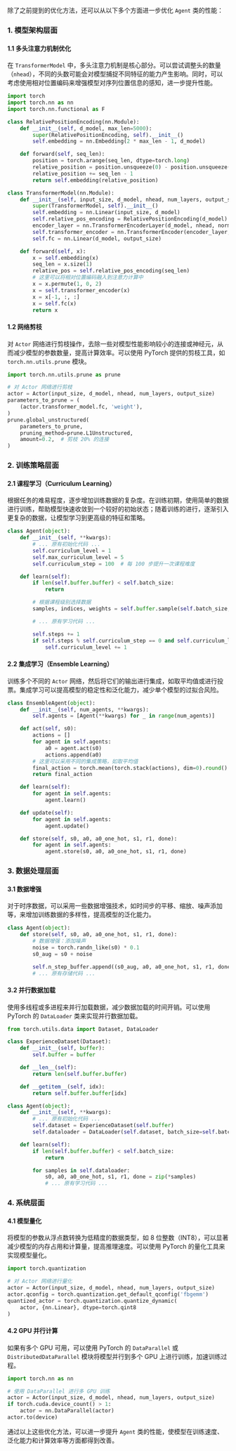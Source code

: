 除了之前提到的优化方法，还可以从以下多个方面进一步优化 `Agent` 类的性能：

### 1. 模型架构层面

#### 1.1 多头注意力机制优化

在 `TransformerModel` 中，多头注意力机制是核心部分。可以尝试调整头的数量（`nhead`），不同的头数可能会对模型捕捉不同特征的能力产生影响。同时，可以考虑使用相对位置编码来增强模型对序列位置信息的感知，进一步提升性能。

```python
import torch
import torch.nn as nn
import torch.nn.functional as F

class RelativePositionEncoding(nn.Module):
    def __init__(self, d_model, max_len=5000):
        super(RelativePositionEncoding, self).__init__()
        self.embedding = nn.Embedding(2 * max_len - 1, d_model)

    def forward(self, seq_len):
        position = torch.arange(seq_len, dtype=torch.long)
        relative_position = position.unsqueeze(0) - position.unsqueeze(1)
        relative_position += seq_len - 1
        return self.embedding(relative_position)

class TransformerModel(nn.Module):
    def __init__(self, input_size, d_model, nhead, num_layers, output_size):
        super(TransformerModel, self).__init__()
        self.embedding = nn.Linear(input_size, d_model)
        self.relative_pos_encoding = RelativePositionEncoding(d_model)
        encoder_layer = nn.TransformerEncoderLayer(d_model, nhead, norm_first=True)
        self.transformer_encoder = nn.TransformerEncoder(encoder_layer, num_layers)
        self.fc = nn.Linear(d_model, output_size)

    def forward(self, x):
        x = self.embedding(x)
        seq_len = x.size(1)
        relative_pos = self.relative_pos_encoding(seq_len)
        # 这里可以将相对位置编码融入到注意力计算中
        x = x.permute(1, 0, 2)
        x = self.transformer_encoder(x)
        x = x[-1, :, :]
        x = self.fc(x)
        return x
```

#### 1.2 网络剪枝

对 `Actor` 网络进行剪枝操作，去除一些对模型性能影响较小的连接或神经元，从而减少模型的参数数量，提高计算效率。可以使用 PyTorch 提供的剪枝工具，如 `torch.nn.utils.prune` 模块。

```python
import torch.nn.utils.prune as prune

# 对 Actor 网络进行剪枝
actor = Actor(input_size, d_model, nhead, num_layers, output_size)
parameters_to_prune = (
    (actor.transformer_model.fc, 'weight'),
)
prune.global_unstructured(
    parameters_to_prune,
    pruning_method=prune.L1Unstructured,
    amount=0.2,  # 剪枝 20% 的连接
)
```

### 2. 训练策略层面

#### 2.1 课程学习（Curriculum Learning）

根据任务的难易程度，逐步增加训练数据的复杂度。在训练初期，使用简单的数据进行训练，帮助模型快速收敛到一个较好的初始状态；随着训练的进行，逐渐引入更复杂的数据，让模型学习到更高级的特征和策略。

```python
class Agent(object):
    def __init__(self, **kwargs):
        # ... 原有初始化代码 ...
        self.curriculum_level = 1
        self.max_curriculum_level = 5
        self.curriculum_step = 100  # 每 100 步提升一次课程难度

    def learn(self):
        if len(self.buffer.buffer) < self.batch_size:
            return

        # 根据课程级别选择数据
        samples, indices, weights = self.buffer.sample(self.batch_size, level=self.curriculum_level)

        # ... 原有学习代码 ...

        self.steps += 1
        if self.steps % self.curriculum_step == 0 and self.curriculum_level < self.max_curriculum_level:
            self.curriculum_level += 1
```

#### 2.2 集成学习（Ensemble Learning）

训练多个不同的 `Actor` 网络，然后将它们的输出进行集成，如取平均值或进行投票。集成学习可以提高模型的稳定性和泛化能力，减少单个模型的过拟合风险。

```python
class EnsembleAgent(object):
    def __init__(self, num_agents, **kwargs):
        self.agents = [Agent(**kwargs) for _ in range(num_agents)]

    def act(self, s0):
        actions = []
        for agent in self.agents:
            a0 = agent.act(s0)
            actions.append(a0)
        # 这里可以采用不同的集成策略，如取平均值
        final_action = torch.mean(torch.stack(actions), dim=0).round().long()
        return final_action

    def learn(self):
        for agent in self.agents:
            agent.learn()

    def update(self):
        for agent in self.agents:
            agent.update()

    def store(self, s0, a0, a0_one_hot, s1, r1, done):
        for agent in self.agents:
            agent.store(s0, a0, a0_one_hot, s1, r1, done)
```

### 3. 数据处理层面

#### 3.1 数据增强

对于时序数据，可以采用一些数据增强技术，如时间步的平移、缩放、噪声添加等，来增加训练数据的多样性，提高模型的泛化能力。

```python
class Agent(object):
    def store(self, s0, a0, a0_one_hot, s1, r1, done):
        # 数据增强：添加噪声
        noise = torch.randn_like(s0) * 0.1
        s0_aug = s0 + noise

        self.n_step_buffer.append((s0_aug, a0, a0_one_hot, s1, r1, done))
        # ... 原有存储代码 ...
```

#### 3.2 并行数据加载

使用多线程或多进程来并行加载数据，减少数据加载的时间开销。可以使用 PyTorch 的 `DataLoader` 类来实现并行数据加载。

```python
from torch.utils.data import Dataset, DataLoader

class ExperienceDataset(Dataset):
    def __init__(self, buffer):
        self.buffer = buffer

    def __len__(self):
        return len(self.buffer.buffer)

    def __getitem__(self, idx):
        return self.buffer.buffer[idx]

class Agent(object):
    def __init__(self, **kwargs):
        # ... 原有初始化代码 ...
        self.dataset = ExperienceDataset(self.buffer)
        self.dataloader = DataLoader(self.dataset, batch_size=self.batch_size, shuffle=True, num_workers=4)

    def learn(self):
        if len(self.buffer.buffer) < self.batch_size:
            return

        for samples in self.dataloader:
            s0, a0, a0_one_hot, s1, r1, done = zip(*samples)
            # ... 原有学习代码 ...
```

### 4. 系统层面

#### 4.1 模型量化

将模型的参数从浮点数转换为低精度的数据类型，如 8 位整数（INT8），可以显著减少模型的内存占用和计算量，提高推理速度。可以使用 PyTorch 的量化工具来实现模型量化。

```python
import torch.quantization

# 对 Actor 网络进行量化
actor = Actor(input_size, d_model, nhead, num_layers, output_size)
actor.qconfig = torch.quantization.get_default_qconfig('fbgemm')
quantized_actor = torch.quantization.quantize_dynamic(
    actor, {nn.Linear}, dtype=torch.qint8
)
```

#### 4.2 GPU 并行计算

如果有多个 GPU 可用，可以使用 PyTorch 的 `DataParallel` 或 `DistributedDataParallel` 模块将模型并行到多个 GPU 上进行训练，加速训练过程。

```python
import torch.nn as nn

# 使用 DataParallel 进行多 GPU 训练
actor = Actor(input_size, d_model, nhead, num_layers, output_size)
if torch.cuda.device_count() > 1:
    actor = nn.DataParallel(actor)
actor.to(device)
```

通过以上这些优化方法，可以进一步提升 `Agent` 类的性能，使模型在训练速度、泛化能力和计算效率等方面都得到改善。
